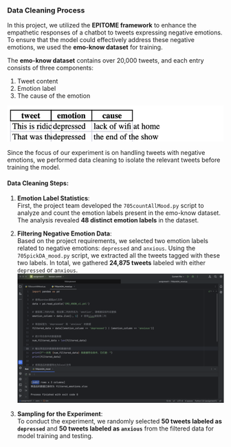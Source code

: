 ### Data Cleaning Process

In this project, we utilized the **EPITOME framework** to enhance the empathetic responses of a chatbot to tweets expressing negative emotions. To ensure that the model could effectively address these negative emotions, we used the **emo-know dataset** for training.

The **emo-know dataset** contains over 20,000 tweets, and each entry consists of three components:
1. Tweet content
2. Emotion label
3. The cause of the emotion

![emo-know dataset](./images/emo-know_dataset.png)

Since the focus of our experiment is on handling tweets with negative emotions, we performed data cleaning to isolate the relevant tweets before training the model.

#### Data Cleaning Steps:
1. **Emotion Label Statistics**:  
   First, the project team developed the `705countAllMood.py` script to analyze and count the emotion labels present in the emo-know dataset. The analysis revealed **48 distinct emotion labels** in the dataset.

2. **Filtering Negative Emotion Data**:  
   Based on the project requirements, we selected two emotion labels related to negative emotions: `depressed` and `anxious`. Using the `705pickDA_mood.py` script, we extracted all the tweets tagged with these two labels. In total, we gathered **24,875 tweets** labeled with either `depressed` or `anxious`.
![dataset with correct label](./images/correct_label_data.png)

3. **Sampling for the Experiment**:  
   To conduct the experiment, we randomly selected **50 tweets labeled as `depressed`** and **50 tweets labeled as `anxious`** from the filtered data for model training and testing.